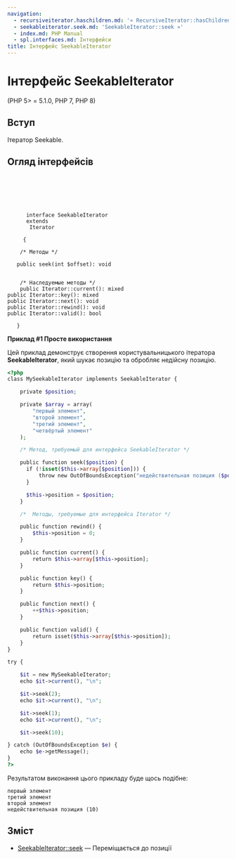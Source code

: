 ```yaml
---
navigation:
  - recursiveiterator.haschildren.md: '« RecursiveIterator::hasChildren'
  - seekableiterator.seek.md: 'SeekableIterator::seek »'
  - index.md: PHP Manual
  - spl.interfaces.md: Інтерфейси
title: Інтерфейс SeekableIterator
---
```

# Інтерфейс SeekableIterator

(PHP 5> = 5.1.0, PHP 7, PHP 8)

## Вступ

Ітератор Seekable.

## Огляд інтерфейсів

```classsynopsis

     
    

    
     
      interface SeekableIterator
      extends
       Iterator
     
     {

    /* Методы */
    
   public seek(int $offset): void


    /* Наследуемые методы */
    public Iterator::current(): mixed
public Iterator::key(): mixed
public Iterator::next(): void
public Iterator::rewind(): void
public Iterator::valid(): bool

   }
```

**Приклад #1 Просте використання**

Цей приклад демонструє створення користувальницького ітератора **SeekableIterator**, який шукає позицію та обробляє недійсну позицію.

```php
<?php
class MySeekableIterator implements SeekableIterator {

    private $position;

    private $array = array(
        "первый элемент",
        "второй элемент",
        "третий элемент",
        "четвёртый элемент"
    );

    /* Метод, требуемый для интерфейса SeekableIterator */

    public function seek($position) {
      if (!isset($this->array[$position])) {
          throw new OutOfBoundsException("недействительная позиция ($position)");
      }

      $this->position = $position;
    }

    /*  Методы, требуемые для интерфейса Iterator */

    public function rewind() {
        $this->position = 0;
    }

    public function current() {
        return $this->array[$this->position];
    }

    public function key() {
        return $this->position;
    }

    public function next() {
        ++$this->position;
    }

    public function valid() {
        return isset($this->array[$this->position]);
    }
}

try {

    $it = new MySeekableIterator;
    echo $it->current(), "\n";

    $it->seek(2);
    echo $it->current(), "\n";

    $it->seek(1);
    echo $it->current(), "\n";

    $it->seek(10);

} catch (OutOfBoundsException $e) {
    echo $e->getMessage();
}
?>
```

Результатом виконання цього прикладу буде щось подібне:

```
первый элемент
третий элемент
второй элемент
недействительная позиция (10)
```

## Зміст

-   [SeekableIterator::seek](seekableiterator.seek.md) — Переміщається до позиції
